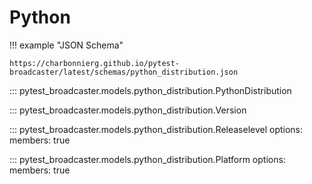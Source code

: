 # Python

!!! example "JSON Schema"

    https://charbonnierg.github.io/pytest-broadcaster/latest/schemas/python_distribution.json


::: pytest_broadcaster.models.python_distribution.PythonDistribution

::: pytest_broadcaster.models.python_distribution.Version

::: pytest_broadcaster.models.python_distribution.Releaselevel
    options:
      members: true

::: pytest_broadcaster.models.python_distribution.Platform
    options:
      members: true


<style>
  .md-content__button {
    display: none;
  }
</style>
